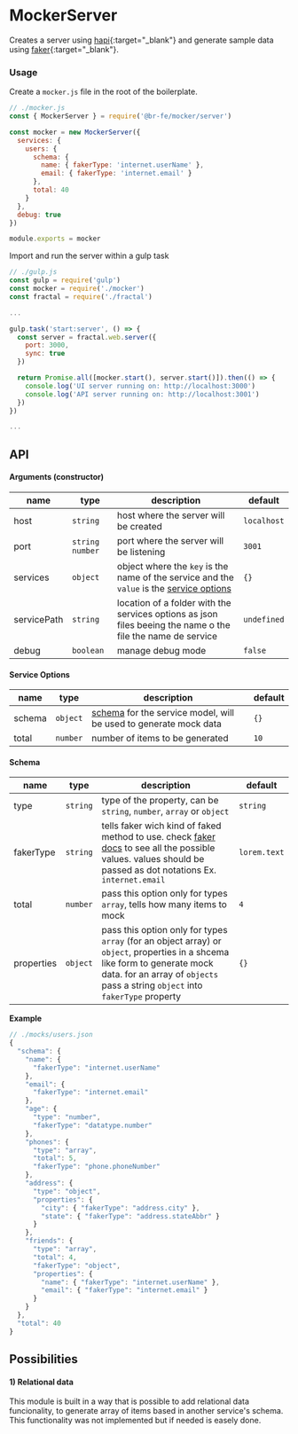 # MockerServer

Creates a server using [hapi](https://hapi.dev/){:target="_blank"} and generate sample data using [faker](https://github.com/marak/Faker.js/){:target="_blank"}.

### Usage

Create a `mocker.js` file in the root of the boilerplate.

```js
// ./mocker.js
const { MockerServer } = require('@br-fe/mocker/server')

const mocker = new MockerServer({
  services: {
    users: {
      schema: {
        name: { fakerType: 'internet.userName' },
        email: { fakerType: 'internet.email' }
      },
      total: 40
    }
  },
  debug: true
})

module.exports = mocker
```

Import and run the server within a gulp task

```js
// ./gulp.js
const gulp = require('gulp')
const mocker = require('./mocker')
const fractal = require('./fractal')

...

gulp.task('start:server', () => {
  const server = fractal.web.server({
    port: 3000,
    sync: true
  })

  return Promise.all([mocker.start(), server.start()]).then(() => {
    console.log('UI server running on: http://localhost:3000')
    console.log('API server running on: http://localhost:3001')
  })
})

...
```

## API

#### Arguments (constructor)


| name | type | description | default |
|------|------|-------------|---------|
| host | `string` | host where the server will be created | `localhost`
| port | `string` `number` | port where the server will be listening | `3001`
| services | `object` | object where the `key` is the name of the service and the `value` is the [service options](#service-options) | `{}`
| servicePath | `string` | location of a folder with the services options as json files beeing the name o the file the name de service | `undefined`
| debug | `boolean` | manage debug mode | `false`


#### Service Options

| name | type | description | default |
|------|------|-------------|---------|
| schema | `object` | [schema](#schema) for the service model, will be used to generate mock data | `{}`
| total | `number` | number of items to be generated | `10`


#### Schema

| name | type | description | default |
|------|------|-------------|---------|
| type | `string` | type of the property, can be `string`, `number`, `array` or `object` | `string`
| fakerType | `string` | tells faker wich kind of faked method to use. check [faker docs](https://github.com/marak/Faker.js/#api-methods) to see all the possible values. values should be passed as dot notations Ex. `internet.email` | `lorem.text`
| total | `number` | pass this option only for types `array`, tells how many items to mock | `4`
| properties | `object` | pass this option only for types `array` (for an object array) or `object`, properties in a shcema like form to generate mock data. for an array of `objects` pass a string `object` into `fakerType` property | `{}`

**Example**

```js
// ./mocks/users.json
{
  "schema": {
    "name": {
      "fakerType": "internet.userName"
    },
    "email": {
      "fakerType": "internet.email"
    },
    "age": {
      "type": "number",
      "fakerType": "datatype.number"
    },
    "phones": {
      "type": "array",
      "total": 5,
      "fakerType": "phone.phoneNumber"
    },
    "address": {
      "type": "object",
      "properties": {
        "city": { "fakerType": "address.city" },
        "state": { "fakerType": "address.stateAbbr" }
      }
    },
    "friends": {
      "type": "array",
      "total": 4,
      "fakerType": "object",
      "properties": {
        "name": { "fakerType": "internet.userName" },
        "email": { "fakerType": "internet.email" }
      }
    }
  },
  "total": 40
}
```

## Possibilities

#### 1) Relational data

This module is built in a way that is possible to add relational data funcionality, to generate array of items based in another service's schema. This functionality was not implemented but if needed is easely done.